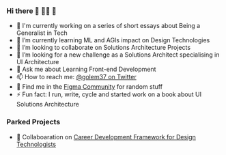 ### Hi there 👋 🏳️‍🌈 🦄

- 🔭 I'm currently working on a series of short essays about Being a Generalist in Tech
- 🌱 I’m currently learning ML and AGIs impact on Design Technologies 
- 👯 I’m looking to collaborate on Solutions Architecture Projects
- 🤔 I’m looking for a new challenge as a Solutions Architect specialising in UI Architecture
- 💬 Ask me about Learning Front-end Development 
- 📫 How to reach me: [@golem37 on Twitter](https://twitter.com/golem37)
- 🎨 Find me in the [Figma Community](https://www.figma.com/@izziink) for random stuff
- ⚡ Fun fact: I run, write, cycle and started work on a book about UI Solutions Architecture

### Parked Projects
- 🔭 Collaboaration on [Career Development Framework for Design Technologists](https://github.com/chiangs/design-technologist-roadmap) 


